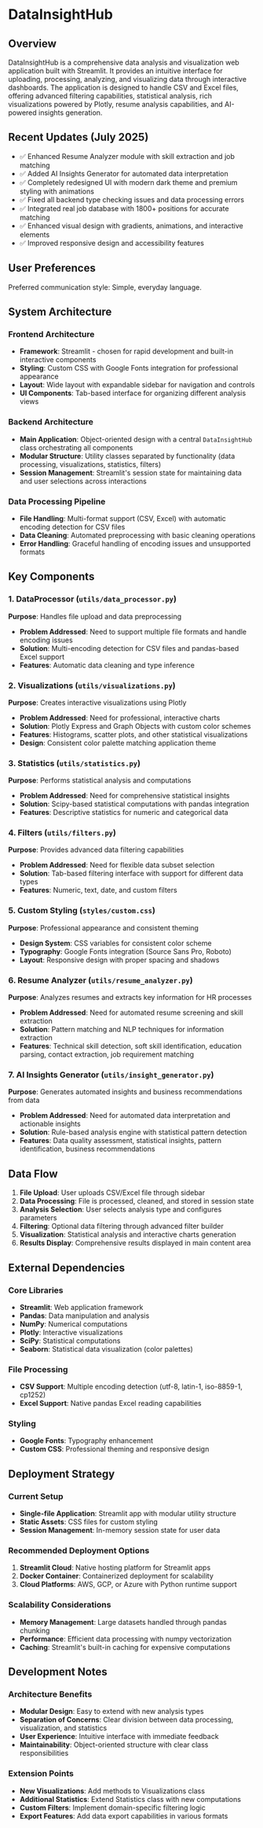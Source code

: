 # DataInsightHub

## Overview

DataInsightHub is a comprehensive data analysis and visualization web application built with Streamlit. It provides an intuitive interface for uploading, processing, analyzing, and visualizing data through interactive dashboards. The application is designed to handle CSV and Excel files, offering advanced filtering capabilities, statistical analysis, rich visualizations powered by Plotly, resume analysis capabilities, and AI-powered insights generation.

## Recent Updates (July 2025)

- ✅ Enhanced Resume Analyzer module with skill extraction and job matching
- ✅ Added AI Insights Generator for automated data interpretation  
- ✅ Completely redesigned UI with modern dark theme and premium styling with animations
- ✅ Fixed all backend type checking issues and data processing errors
- ✅ Integrated real job database with 1800+ positions for accurate matching
- ✅ Enhanced visual design with gradients, animations, and interactive elements
- ✅ Improved responsive design and accessibility features

## User Preferences

Preferred communication style: Simple, everyday language.

## System Architecture

### Frontend Architecture
- **Framework**: Streamlit - chosen for rapid development and built-in interactive components
- **Styling**: Custom CSS with Google Fonts integration for professional appearance
- **Layout**: Wide layout with expandable sidebar for navigation and controls
- **UI Components**: Tab-based interface for organizing different analysis views

### Backend Architecture
- **Main Application**: Object-oriented design with a central `DataInsightHub` class orchestrating all components
- **Modular Structure**: Utility classes separated by functionality (data processing, visualizations, statistics, filters)
- **Session Management**: Streamlit's session state for maintaining data and user selections across interactions

### Data Processing Pipeline
- **File Handling**: Multi-format support (CSV, Excel) with automatic encoding detection for CSV files
- **Data Cleaning**: Automated preprocessing with basic cleaning operations
- **Error Handling**: Graceful handling of encoding issues and unsupported formats

## Key Components

### 1. DataProcessor (`utils/data_processor.py`)
**Purpose**: Handles file upload and data preprocessing
- **Problem Addressed**: Need to support multiple file formats and handle encoding issues
- **Solution**: Multi-encoding detection for CSV files and pandas-based Excel support
- **Features**: Automatic data cleaning and type inference

### 2. Visualizations (`utils/visualizations.py`)
**Purpose**: Creates interactive visualizations using Plotly
- **Problem Addressed**: Need for professional, interactive charts
- **Solution**: Plotly Express and Graph Objects with custom color schemes
- **Features**: Histograms, scatter plots, and other statistical visualizations
- **Design**: Consistent color palette matching application theme

### 3. Statistics (`utils/statistics.py`)
**Purpose**: Performs statistical analysis and computations
- **Problem Addressed**: Need for comprehensive statistical insights
- **Solution**: Scipy-based statistical computations with pandas integration
- **Features**: Descriptive statistics for numeric and categorical data

### 4. Filters (`utils/filters.py`)
**Purpose**: Provides advanced data filtering capabilities
- **Problem Addressed**: Need for flexible data subset selection
- **Solution**: Tab-based filtering interface with support for different data types
- **Features**: Numeric, text, date, and custom filters

### 5. Custom Styling (`styles/custom.css`)
**Purpose**: Professional appearance and consistent theming
- **Design System**: CSS variables for consistent color scheme
- **Typography**: Google Fonts integration (Source Sans Pro, Roboto)
- **Layout**: Responsive design with proper spacing and shadows

### 6. Resume Analyzer (`utils/resume_analyzer.py`)
**Purpose**: Analyzes resumes and extracts key information for HR processes
- **Problem Addressed**: Need for automated resume screening and skill extraction
- **Solution**: Pattern matching and NLP techniques for information extraction
- **Features**: Technical skill detection, soft skill identification, education parsing, contact extraction, job requirement matching

### 7. AI Insights Generator (`utils/insight_generator.py`)
**Purpose**: Generates automated insights and business recommendations from data
- **Problem Addressed**: Need for automated data interpretation and actionable insights
- **Solution**: Rule-based analysis engine with statistical pattern detection
- **Features**: Data quality assessment, statistical insights, pattern identification, business recommendations

## Data Flow

1. **File Upload**: User uploads CSV/Excel file through sidebar
2. **Data Processing**: File is processed, cleaned, and stored in session state
3. **Analysis Selection**: User selects analysis type and configures parameters
4. **Filtering**: Optional data filtering through advanced filter builder
5. **Visualization**: Statistical analysis and interactive charts generation
6. **Results Display**: Comprehensive results displayed in main content area

## External Dependencies

### Core Libraries
- **Streamlit**: Web application framework
- **Pandas**: Data manipulation and analysis
- **NumPy**: Numerical computations
- **Plotly**: Interactive visualizations
- **SciPy**: Statistical computations
- **Seaborn**: Statistical data visualization (color palettes)

### File Processing
- **CSV Support**: Multiple encoding detection (utf-8, latin-1, iso-8859-1, cp1252)
- **Excel Support**: Native pandas Excel reading capabilities

### Styling
- **Google Fonts**: Typography enhancement
- **Custom CSS**: Professional theming and responsive design

## Deployment Strategy

### Current Setup
- **Single-file Application**: Streamlit app with modular utility structure
- **Static Assets**: CSS files for custom styling
- **Session Management**: In-memory session state for user data

### Recommended Deployment Options
1. **Streamlit Cloud**: Native hosting platform for Streamlit apps
2. **Docker Container**: Containerized deployment for scalability
3. **Cloud Platforms**: AWS, GCP, or Azure with Python runtime support

### Scalability Considerations
- **Memory Management**: Large datasets handled through pandas chunking
- **Performance**: Efficient data processing with numpy vectorization
- **Caching**: Streamlit's built-in caching for expensive computations

## Development Notes

### Architecture Benefits
- **Modular Design**: Easy to extend with new analysis types
- **Separation of Concerns**: Clear division between data processing, visualization, and statistics
- **User Experience**: Intuitive interface with immediate feedback
- **Maintainability**: Object-oriented structure with clear class responsibilities

### Extension Points
- **New Visualizations**: Add methods to Visualizations class
- **Additional Statistics**: Extend Statistics class with new computations
- **Custom Filters**: Implement domain-specific filtering logic
- **Export Features**: Add data export capabilities in various formats